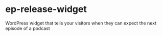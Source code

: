 # ep-release-widget
WordPress widget that tells your visitors when they can expect the next episode of a podcast
